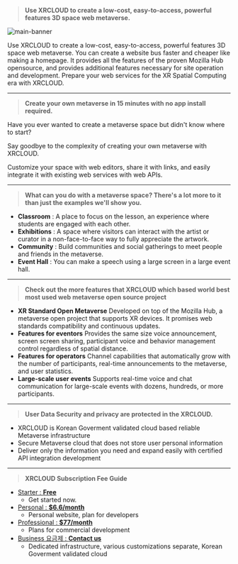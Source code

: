 > **Use XRCLOUD to create a low-cost, easy-to-access, powerful features 3D space web metaverse.**

![main-banner](https://kr.object.ncloudstorage.com/xrcloud-prod-frontend/images/logo_og2.png)

Use XRCLOUD to create a low-cost, easy-to-access, powerful features 3D space web metaverse.
You can create a website bus faster and cheaper like making a homepage.
It provides all the features of the proven Mozilla Hub opensource, and provides additional features necessary for site operation and development.
Prepare your web services for the XR Spatial Computing era with XRCLOUD.  

---
> **Create your own metaverse in 15 minutes with no app install required.**

Have you ever wanted to create a metaverse space but didn't know where to start?

Say goodbye to the complexity of creating your own metaverse with XRCLOUD.

Customize your space with web editors, share it with links, and easily integrate it with existing web services with web APIs.

---
> **What can you do with a metaverse space? There's a lot more to it than just the examples we'll show you.**

-   **Classroom** : A place to focus on the lesson, an experience where students are engaged with each other.
-   **Exhibitions** : A space where visitors can interact with the artist or curator in a non-face-to-face way to fully appreciate the artwork.
-   **Community** : Build communities and social gatherings to meet people and friends in the metaverse.
-   **Event Hall** : You can make a speech using a large screen in a large event hall.

---
> **Check out the more features that XRCLOUD which based world best most used web metaverse open source project**

-   **XR Standard Open Metaverse**
    Developed on top of the Mozilla Hub, a metaverse open project that supports XR devices. It promises web standards compatibility and continuous updates.
-   **Features for eventors**
    Provides the same size voice announcement, screen screen sharing, participant voice and behavior management control regardless of spatial distance.
-   **Features for operators**
    Channel capabilities that automatically grow with the number of participants, real-time announcements to the metaverse, and user statistics.
-   **Large-scale user events**
    Supports real-time voice and chat communication for large-scale events with dozens, hundreds, or more participants.

---
> **User Data Security and privacy are protected in the XRCLOUD.**

-   XRCLOUD is Korean Goverment validated cloud based reliable Metaverse infrastructure
-   Secure Metaverse cloud that does not store user personal information
-   Deliver only the information you need and expand easily with certified API integration development

---
> **XRCLOUD Subscription Fee Guide**

-   [Starter : **Free**](https://xrcloud.app/price-plan)
    -   Get started now.
-   [Personal : **$6.6/month**](https://xrcloud.app/price-plan)
    -   Personal website, plan for developers
-   [Professional : **$77/month**](https://xrcloud.app/price-plan)
    -   Plans for commercial development
-   [Business 요금제 : **Contact us**](https://xrcloud.app/price-plan)
    -   Dedicated infrastructure, various customizations separate, Korean Goverment validated cloud 
